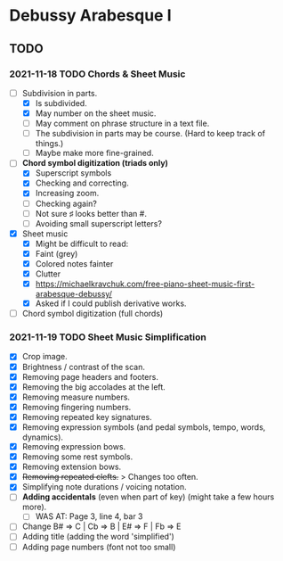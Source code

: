 Debussy Arabesque I
===================

TODO
----

### 2021-11-18 TODO Chords & Sheet Music

- [ ] Subdivision in parts.
    - [x] Is subdivided.
    - [x] May number on the sheet music.
    - [ ] May comment on phrase structure in a text file.
    - [ ] The subdivision in parts may be course. (Hard to keep track of things.)
    - [ ] Maybe make more fine-grained.
- [ ] __Chord symbol digitization (triads only)__
    - [x] Superscript symbols
    - [x] Checking and correcting.
    - [x] Increasing zoom.
    - [ ] Checking again?
    - [ ] Not sure ♯ looks better than #.
    - [ ] Avoiding small superscript letters?
- [x] Sheet music 
    - [x] Might be difficult to read:
    - [x] Faint (grey)
    - [x] Colored notes fainter
    - [x] Clutter
    - [x] https://michaelkravchuk.com/free-piano-sheet-music-first-arabesque-debussy/
    - [x] Asked if I could publish derivative works.
- [ ] Chord symbol digitization (full chords)

### 2021-11-19 TODO Sheet Music Simplification

- [x] Crop image.
- [x] Brightness / contrast of the scan.
- [x] Removing page headers and footers.
- [x] Removing the big accolades at the left.
- [x] Removing measure numbers.
- [x] Removing fingering numbers.
- [x] Removing repeated key signatures.
- [x] Removing expression symbols (and pedal symbols, tempo, words, dynamics).
- [x] Removing expression bows.
- [x] Removing some rest symbols.
- [x] Removing extension bows.
- [x] ~~Removing repeated clefts.~~ > Changes too often.
- [x] Simplifying note durations / voicing notation.
- [ ] __Adding accidentals__ (even when part of key) (might take a few hours more).
    - [ ] WAS AT: Page 3, line 4, bar 3
- [ ] Change B# => C | Cb => B | E# => F | Fb => E
- [ ] Adding title (adding the word 'simplified')
- [ ] Adding page numbers (font not too small)

